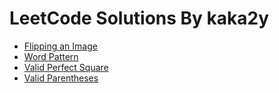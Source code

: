 # LeetCode Solutions By kaka2y
- [Flipping an Image](https://github.com/Kaka2y/Algorithm/blob/master/Solutions/Flipping%20an%20Image.md)
- [Word Pattern](https://github.com/Kaka2y/Algorithm/blob/master/Solutions/Word%20Pattern.md)
- [Valid Perfect Square](https://github.com/Kaka2y/Algorithm/blob/master/Solutions/Valid%20Perfect%20Square.md)
- [Valid Parentheses](https://github.com/Kaka2y/Algorithm/blob/master/Solutions/Valid%20Parentheses.md)

